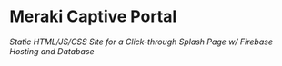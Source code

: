 
#  Meraki Captive Portal
*Static HTML/JS/CSS Site for a Click-through Splash Page*
*w/ Firebase Hosting and Database*
